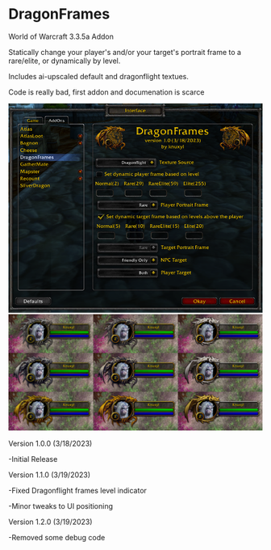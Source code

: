 # DragonFrames
World of Warcraft 3.3.5a Addon

Statically change your player's and/or your target's portrait frame to a rare/elite, or dynamically by level.

Includes ai-upscaled default and dragonflight textues.

Code is really bad, first addon and documenation is scarce

![Options](options.png?raw=true)
![Frames](frames.png?raw=true)

Version 1.0.0 (3/18/2023)

-Initial Release


Version 1.1.0 (3/19/2023)

-Fixed Dragonflight frames level indicator

-Minor tweaks to UI positioning


Version 1.2.0 (3/19/2023)

-Removed some debug code
